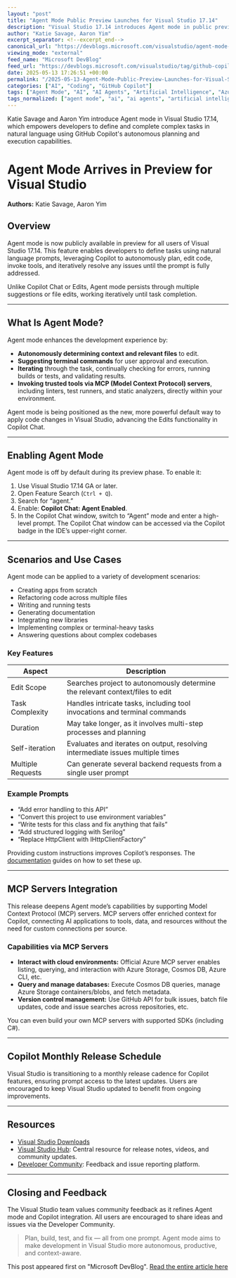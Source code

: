 ```yaml
---
layout: "post"
title: "Agent Mode Public Preview Launches for Visual Studio 17.14"
description: "Visual Studio 17.14 introduces Agent mode in public preview, allowing tasks to be defined in natural language for Copilot to plan, edit, invoke tools, and iterate until complete. The mode integrates autonomous development flows, MCP server support, and now ships on a monthly Copilot update schedule."
author: "Katie Savage, Aaron Yim"
excerpt_separator: <!--excerpt_end-->
canonical_url: "https://devblogs.microsoft.com/visualstudio/agent-mode-has-arrived-in-preview-for-visual-studio/"
viewing_mode: "external"
feed_name: "Microsoft DevBlog"
feed_url: "https://devblogs.microsoft.com/visualstudio/tag/github-copilot/feed/"
date: 2025-05-13 17:26:51 +00:00
permalink: "/2025-05-13-Agent-Mode-Public-Preview-Launches-for-Visual-Studio-1714.html"
categories: ["AI", "Coding", "GitHub Copilot"]
tags: ["Agent Mode", "AI", "AI Agents", "Artificial Intelligence", "Azure Storage", "Code Refactoring", "Coding", "Copilot", "Copilot Chat", "Cosmos DB", "Documentation Generation", "GitHub Copilot", "MCP Servers", "Model Context Protocol", "News", "Productivity", "Testing", "Visual Studio", "Visual Studio 17.14"]
tags_normalized: ["agent mode", "ai", "ai agents", "artificial intelligence", "azure storage", "code refactoring", "coding", "copilot", "copilot chat", "cosmos db", "documentation generation", "github copilot", "mcp servers", "model context protocol", "news", "productivity", "testing", "visual studio", "visual studio 17 dot 14"]
---
```


Katie Savage and Aaron Yim introduce Agent mode in Visual Studio 17.14, which empowers developers to define and complete complex tasks in natural language using GitHub Copilot's autonomous planning and execution capabilities.<!--excerpt_end-->

# Agent Mode Arrives in Preview for Visual Studio

**Authors:** Katie Savage, Aaron Yim

## Overview

Agent mode is now publicly available in preview for all users of Visual Studio 17.14. This feature enables developers to define tasks using natural language prompts, leveraging Copilot to autonomously plan, edit code, invoke tools, and iteratively resolve any issues until the prompt is fully addressed.

Unlike Copilot Chat or Edits, Agent mode persists through multiple suggestions or file edits, working iteratively until task completion.

---

## What Is Agent Mode?

Agent mode enhances the development experience by:

- **Autonomously determining context and relevant files** to edit.
- **Suggesting terminal commands** for user approval and execution.
- **Iterating** through the task, continually checking for errors, running builds or tests, and validating results.
- **Invoking trusted tools via MCP (Model Context Protocol) servers**, including linters, test runners, and static analyzers, directly within your environment.

Agent mode is being positioned as the new, more powerful default way to apply code changes in Visual Studio, advancing the Edits functionality in Copilot Chat.

---

## Enabling Agent Mode

Agent mode is off by default during its preview phase. To enable it:

1. Use Visual Studio 17.14 GA or later.
2. Open Feature Search (`Ctrl + Q`).
3. Search for “agent.”
4. Enable: **Copilot Chat: Agent Enabled**.
5. In the Copilot Chat window, switch to “Agent” mode and enter a high-level prompt. The Copilot Chat window can be accessed via the Copilot badge in the IDE’s upper-right corner.

---

## Scenarios and Use Cases

Agent mode can be applied to a variety of development scenarios:

- Creating apps from scratch
- Refactoring code across multiple files
- Writing and running tests
- Generating documentation
- Integrating new libraries
- Implementing complex or terminal-heavy tasks
- Answering questions about complex codebases

### Key Features

| Aspect           | Description                                                                                 |
|------------------|--------------------------------------------------------------------------------------------|
| Edit Scope       | Searches project to autonomously determine the relevant context/files to edit               |
| Task Complexity  | Handles intricate tasks, including tool invocations and terminal commands                   |
| Duration         | May take longer, as it involves multi-step processes and planning                          |
| Self-iteration   | Evaluates and iterates on output, resolving intermediate issues multiple times              |
| Multiple Requests| Can generate several backend requests from a single user prompt                             |

### Example Prompts

- “Add error handling to this API”
- “Convert this project to use environment variables”
- “Write tests for this class and fix anything that fails”
- “Add structured logging with Serilog”
- “Replace HttpClient with IHttpClientFactory”

Providing custom instructions improves Copilot’s responses. The [documentation](https://learn.microsoft.com/visualstudio/ide/copilot-chat-context?view=vs-2022#enable-custom-instructions) guides on how to set these up.

---

## MCP Servers Integration

This release deepens Agent mode’s capabilities by supporting Model Context Protocol (MCP) servers. MCP servers offer enriched context for Copilot, connecting AI applications to tools, data, and resources without the need for custom connections per source.

### Capabilities via MCP Servers

- **Interact with cloud environments:** Official Azure MCP server enables listing, querying, and interaction with Azure Storage, Cosmos DB, Azure CLI, etc.
- **Query and manage databases:** Execute Cosmos DB queries, manage Azure Storage containers/blobs, and fetch metadata.
- **Version control management:** Use GitHub API for bulk issues, batch file updates, code and issue searches across repositories, etc.

You can even build your own MCP servers with supported SDKs (including C#).

---

## Copilot Monthly Release Schedule

Visual Studio is transitioning to a monthly release cadence for Copilot features, ensuring prompt access to the latest updates. Users are encouraged to keep Visual Studio updated to benefit from ongoing improvements.

---

## Resources

- [Visual Studio Downloads](https://visualstudio.microsoft.com/vs/downloads/)
- [Visual Studio Hub](https://visualstudio.microsoft.com/hub/): Central resource for release notes, videos, and community updates.
- [Developer Community](https://developercommunity.visualstudio.com/VisualStudio): Feedback and issue reporting platform.

---

## Closing and Feedback

The Visual Studio team values community feedback as it refines Agent mode and Copilot integration. All users are encouraged to share ideas and issues via the Developer Community.

> Plan, build, test, and fix — all from one prompt. Agent mode aims to make development in Visual Studio more autonomous, productive, and context-aware.

This post appeared first on "Microsoft DevBlog". [Read the entire article here](https://devblogs.microsoft.com/visualstudio/agent-mode-has-arrived-in-preview-for-visual-studio/)
